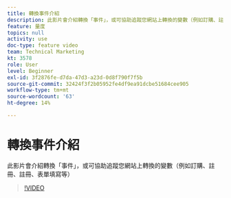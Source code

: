 ```yaml
---
title: 轉換事件介紹
description: 此影片會介紹轉換「事件」，或可協助追蹤您網站上轉換的變數（例如訂購、註冊、註冊、表單填寫等）
feature: 量度
topics: null
activity: use
doc-type: feature video
team: Technical Marketing
kt: 3578
role: User
level: Beginner
exl-id: 3f2876fe-d7da-47d3-a23d-0d8f790f7f5b
source-git-commit: 32424f3f2b05952fe4df9ea91dcbe51684cee905
workflow-type: tm+mt
source-wordcount: '63'
ht-degree: 14%

---
```


# 轉換事件介紹

此影片會介紹轉換「事件」，或可協助追蹤您網站上轉換的變數（例如訂購、註冊、註冊、表單填寫等）

>[!VIDEO](https://video.tv.adobe.com/v/28764/?quality=12)
